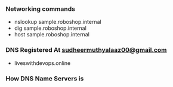### Networking commands
- nslookup sample.roboshop.internal
- dig sample.roboshop.internal
- host sample.roboshop.internal 
### DNS Registered At sudheermuthyalaaz00@gmail.com
- liveswithdevops.online

### How DNS Name Servers is 